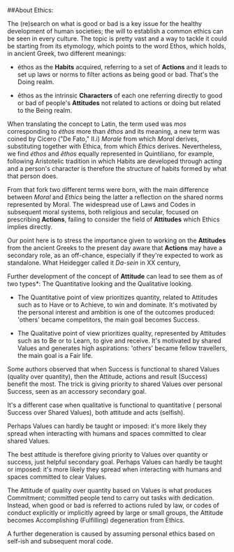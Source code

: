 ##About Ethics:

The (re)search on what is good or bad is a key issue for the healthy development of human societies; the will to establish a common ethics can be seen in every culture. The topic is pretty vast and a way to tackle it could be starting from its etymology, which points to the word Ethos, which holds, in ancient Greek, two different meanings:

* éthos as the **Habits** acquired, referring to a set of **Actions** and it leads to set up laws or norms to filter actions as being good or bad. That's the Doing realm.

* êthos as the intrinsic **Characters** of each one referring directly to good or bad of people's **Attitudes** not related to actions or doing but related to the Being realm. 

When translating the concept to Latin, the term used was *mos* corresponding to *éthos* more than *êthos* and its meaning, a new term was coined by Cicero ("De Fato," II.i) *Morale* from which *Moral* derives, substituting together with Ethica, from which *Ethics* derives. Nevertheless, we find *éthos* and *êthos* equally represented in Quintiliano, for example, following Aristotelic tradition in which Habits are developed through acting and a person's character is therefore the structure of habits formed by what that person does.

From that fork two different terms were born, with the main difference between *Moral* and *Ethics* being the latter a reflection on the shared norms represented by Moral. The widespread use of Laws and Codes in subsequent moral systems, both religious and secular, focused on prescribing  **Actions**, failing to consider the field of **Attitudes** which Ethics implies directly.

Our point here is to stress the importance given to working on the **Attitudes** from the ancient Greeks to the present day aware that **Actions** may have a secondary role, as an off-chance, especially if they're expected to work as standalone.
What Heidegger called it *Da-sein* in XX century,

Further development of the concept of **Attitude** can lead to see them as of two types*: The Quantitative looking and the Qualitative looking.

* The Quantitative point of view prioritizes quantity, related to Attitudes such as to Have or to Achieve, to win and dominate. It's motivated by the personal interest and ambition is one of the outcomes produced: 'others' became competitors,  the main goal becomes Success.

* The Qualitative point of view prioritizes quality, represented by Attitudes such as to Be or to Learn, to give and receive. It's motivated by shared Values and generates high aspirations: 'others' became fellow travellers, the main goal is a Fair life.

Some authors observed that when Success is functional to shared Values (quality over quantity), then the Attitude,  actions and result (Success) benefit the most. The trick is giving priority to shared Values over personal Success, seen as an accessory secondary goal. 

It's a different case when qualitative is functional to quantitative  ( personal Success over  Shared Values), both attitude and acts (selfish).

Perhaps Values can hardly be taught or imposed: it's more likely they spread when interacting with humans and spaces committed to clear shared Values.

The best attitude is therefore giving priority to Values over quantity or success, just helpful secondary goal. Perhaps Values can hardly be taught or imposed: it's more likely they spread when interacting with humans and spaces committed to clear Values.

The Attitude of quality over quantity based on Values is what produces Commitment; committed people tend to carry out tasks with dedication. Instead, when good or bad is referred to actions ruled by law, or codes of conduct explicitly or implicitly agreed by large or small groups, the Attitude becomes Accomplishing (Fulfilling) degeneration from Ethics.

A further degeneration is caused by assuming personal ethics based on self-ish and subsequent moral code. 



